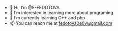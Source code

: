 - 👋 Hi, I’m @E-FEDOTOVA
- 👀 I’m interested in learning more about programing
- 🌱 I’m currently learning C++ and php
- 📫 You can reach me at fedotova0e0v@gmail.com

<!---
E-FEDOTOVA/E-FEDOTOVA is a ✨ special ✨ repository because its `README.md` (this file) appears on your GitHub profile.
You can click the Preview link to take a look at your changes.
--->
